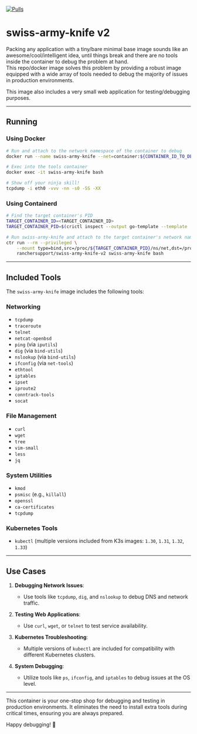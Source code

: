 [![Pulls](https://img.shields.io/docker/pulls/rancherlabs/swiss-army-knife.svg)](https://hub.docker.com/r/rancherlabs/swiss-army-knife)

# swiss-army-knife v2

Packing any application with a tiny/bare minimal base image sounds like an awesome/cool/intelligent idea, until things break and there are no tools inside the container to debug the problem at hand.  
This repo/docker image solves this problem by providing a robust image equipped with a wide array of tools needed to debug the majority of issues in production environments.  

This image also includes a very small web application for testing/debugging purposes.

---

## Running

### Using Docker

```bash
# Run and attach to the network namespace of the container to debug
docker run --name swiss-army-knife --net=container:${CONTAINER_ID_TO_DEBUG} -itd ranchersupport/swiss-army-knife-v2

# Exec into the tools container
docker exec -it swiss-army-knife bash

# Show off your ninja skill!
tcpdump -i eth0 -vvv -nn -s0 -SS -XX
```

### Using Containerd

```bash
# Find the target container's PID
TARGET_CONTAINER_ID=<TARGET_CONTAINER_ID>
TARGET_CONTAINER_PID=$(crictl inspect --output go-template --template '{{.info.pid}}' $TARGET_CONTAINER_ID)

# Run swiss-army-knife and attach to the target container's network namespace
ctr run --rm --privileged \
    --mount type=bind,src=/proc/${TARGET_CONTAINER_PID}/ns/net,dst=/proc/self/ns/net,options=rbind:ro \
    ranchersupport/swiss-army-knife-v2 swiss-army-knife bash
```

---

## Included Tools

The `swiss-army-knife` image includes the following tools:

### Networking
- `tcpdump`
- `traceroute`
- `telnet`
- `netcat-openbsd`
- `ping` (via `iputils`)
- `dig` (via `bind-utils`)
- `nslookup` (via `bind-utils`)
- `ifconfig` (via `net-tools`)
- `ethtool`
- `iptables`
- `ipset`
- `iproute2`
- `conntrack-tools`
- `socat`

### File Management
- `curl`
- `wget`
- `tree`
- `vim-small`
- `less`
- `jq`

### System Utilities
- `kmod`
- `psmisc` (e.g., `killall`)
- `openssl`
- `ca-certificates`
- `tcpdump`

### Kubernetes Tools
- `kubectl` (multiple versions included from K3s images: `1.30`, `1.31`, `1.32`, `1.33`)

---

## Use Cases

1. **Debugging Network Issues**:
   - Use tools like `tcpdump`, `dig`, and `nslookup` to debug DNS and network traffic.
   
2. **Testing Web Applications**:
   - Use `curl`, `wget`, or `telnet` to test service availability.

3. **Kubernetes Troubleshooting**:
   - Multiple versions of `kubectl` are included for compatibility with different Kubernetes clusters.

4. **System Debugging**:
   - Utilize tools like `ps`, `ifconfig`, and `iptables` to debug issues at the OS level.

---

This container is your one-stop shop for debugging and testing in production environments. It eliminates the need to install extra tools during critical times, ensuring you are always prepared.

Happy debugging! 🚀
